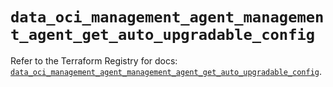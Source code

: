 # `data_oci_management_agent_management_agent_get_auto_upgradable_config`

Refer to the Terraform Registry for docs: [`data_oci_management_agent_management_agent_get_auto_upgradable_config`](https://registry.terraform.io/providers/oracle/oci/6.18.0/docs/data-sources/management_agent_management_agent_get_auto_upgradable_config).
